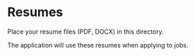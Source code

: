 # Resumes

Place your resume files (PDF, DOCX) in this directory.

The application will use these resumes when applying to jobs.
